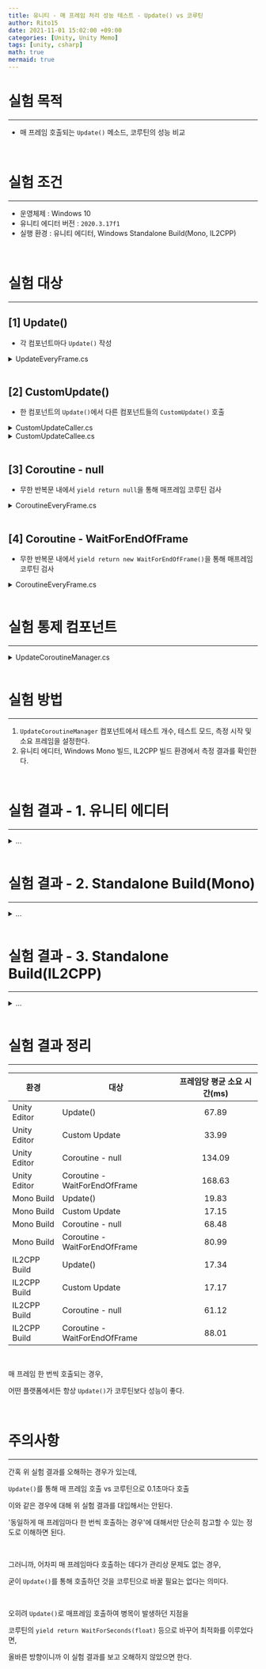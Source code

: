 ```yaml
---
title: 유니티 - 매 프레임 처리 성능 테스트 - Update() vs 코루틴
author: Rito15
date: 2021-11-01 15:02:00 +09:00
categories: [Unity, Unity Memo]
tags: [unity, csharp]
math: true
mermaid: true
---
```


# 실험 목적
---

- 매 프레임 호출되는 `Update()` 메소드, 코루틴의 성능 비교

<br>


# 실험 조건
---

- 운영체제 : Windows 10
- 유니티 에디터 버전 : `2020.3.17f1`
- 실행 환경 : 유니티 에디터, Windows Standalone Build(Mono, IL2CPP)

<br>

# 실험 대상
---

## **[1] Update()**

- 각 컴포넌트마다 `Update()` 작성

<details>
<summary markdown="span">
UpdateEveryFrame.cs
</summary>

```cs
public class UpdateEveryFrame : MonoBehaviour
{
    private void Update() { }
}
```

</details>

<br>

## **[2] CustomUpdate()**

- 한 컴포넌트의 `Update()`에서 다른 컴포넌트들의 `CustomUpdate()` 호출

<details>
<summary markdown="span">
CustomUpdateCaller.cs
</summary>

```cs
public class CustomUpdateCaller : MonoBehaviour
{
    private static CustomUpdateCaller singleton;
    private List<CustomUpdateCallee> list = new List<CustomUpdateCallee>(100000);

    public static void AddElement(CustomUpdateCallee element)
    {
        singleton.list.Add(element);
    }

    private void Awake()
    {
        singleton = this;
    }

    private void Update()
    {
        foreach (var item in list)
        {
            item.CustomUpdate();
        }
    }
}
```

</details>

<details>
<summary markdown="span">
CustomUpdateCallee.cs
</summary>

```cs
public class CustomUpdateCallee : MonoBehaviour
{
    private void OnEnable()
    {
        CustomUpdateCaller.AddElement(this);
    }
    public void CustomUpdate() { }
}
```

</details>

<br>

## **[3] Coroutine - null**

- 무한 반복문 내에서 `yield return null`을 통해 매프레임 코루틴 검사

<details>
<summary markdown="span">
CoroutineEveryFrame.cs
</summary>

```cs
public class CoroutineEveryFrame : MonoBehaviour
{
    private void Start()
    {
        StartCoroutine(CoRoutine());
    }

    private IEnumerator CoRoutine()
    {
        while (true)
        {
            yield return null;
        }
    }
}
```

</details>

<br>

## **[4] Coroutine - WaitForEndOfFrame**

- 무한 반복문 내에서 `yield return new WaitForEndOfFrame()`을 통해 매프레임 코루틴 검사

<details>
<summary markdown="span">
CoroutineEveryFrame.cs
</summary>

```cs
public class CoroutineEveryFrame : MonoBehaviour
{
    private void Start()
    {
        StartCoroutine(CoRoutine());
    }

    private IEnumerator CoRoutine()
    {
        while (true)
        {
            yield return new WaitForEndOfFrame();
        }
    }
}
```

</details>

<br>

# 실험 통제 컴포넌트
---

<details>
<summary markdown="span">
UpdateCoroutineManager.cs
</summary>

```cs
public class UpdateCoroutineManager : MonoBehaviour
{
    private enum TestMode { Update, CustomUpdate, CoroutineNull, CoroutineEndOfFrame }

    [SerializeField] private int testCount = 100000;
    [SerializeField] private TestMode mode = TestMode.Update;

    [SerializeField] private int startFrame = 250;
    [SerializeField] private int frameCount = 100;

    private void Awake()
    {
        switch (mode)
        {
            case TestMode.Update:
                CreateUnits<Test_UpdateEveryFrame>();
                break;

            case TestMode.CustomUpdate:
                GameObject go = new GameObject("GO");
                go.AddComponent<Test_CustomUpdateCaller>();
                CreateUnits<Test_CustomUpdateCallee>();
                break;

            case TestMode.CoroutineNull:
                CreateUnits<Test_CoroutineEveryFrame>();
                break;

            case TestMode.CoroutineEndOfFrame:
                CreateUnits<Test_CoroutineEndOfFrame>();
                break;
        }

        void CreateUnits<T>() where T : MonoBehaviour
        {
            for (int i = 0; i < testCount; i++)
            {
                GameObject go = new GameObject("GO");
                go.hideFlags = HideFlags.HideInHierarchy;
                go.AddComponent<T>();
            }
        }
    }

    private float timeBegin;

    private void Update()
    {
        if (Time.frameCount == startFrame)
        {
            Log($"Start : {Time.frameCount}");
            timeBegin = Time.realtimeSinceStartup;
        }
        else if (Time.frameCount == (startFrame + frameCount))
        {
            float elapsedMS = (Time.realtimeSinceStartup - timeBegin) * 1000f / frameCount;
            Log($"Average(ms) : {elapsedMS:F2}");

#if UNITY_EDITOR
            UnityEditor.EditorApplication.isPaused = true;
#endif
        }
    }

    private void Log(string log)
    {
        logString = log;
    }

    private string logString = "";
    private GUIStyle style;

    private void OnGUI()
    {
        if (style == null)
        {
            style = new GUIStyle(GUI.skin.box);
            style.fontSize = 48;
            style.alignment = TextAnchor.MiddleCenter;
        }

        Rect r = new Rect();
        r.x = Screen.width * 0.1f;
        r.y = Screen.height * 0.1f;
        r.width = Screen.width * 0.8f;
        r.height = Screen.height * 0.2f;

        GUI.Box(r, logString, style);
    }
}
```

</details>

<br>

# 실험 방법
---

1. `UpdateCoroutineManager` 컴포넌트에서 테스트 개수, 테스트 모드, 측정 시작 및 소요 프레임을 설정한다.
2. 유니티 에디터, Windows Mono 빌드, IL2CPP 빌드 환경에서 측정 결과를 확인한다.

<br>

# 실험 결과 - 1. 유니티 에디터
---

<details>
<summary markdown="span">
...
</summary>

## **[1] Update**

![image](https://user-images.githubusercontent.com/42164422/139634836-fd4ed0b0-d9ae-4904-9bde-b98925d36251.png)

## **[2] Custom Update**

![image](https://user-images.githubusercontent.com/42164422/139635042-bc5bf95e-14a7-4ba7-a0a3-67ef73d57ec9.png)

## **[3] Coroutine - null**

![image](https://user-images.githubusercontent.com/42164422/139635126-7d854795-5514-43d5-9056-5d5d4c0b18f1.png)

## **[4] Coroutine - WaitForEndOfFrame**

![image](https://user-images.githubusercontent.com/42164422/139635227-5dbef612-c0f1-4087-beea-6e5383655eb9.png)

</details>

<br>

# 실험 결과 - 2. Standalone Build(Mono)
---

<details>
<summary markdown="span">
...
</summary>

## **[1] Update**

![image](https://user-images.githubusercontent.com/42164422/139637209-0245bcfe-0ac2-4e72-8063-e2bfd2d59ee3.png)

## **[2] Custom Update**

![image](https://user-images.githubusercontent.com/42164422/139637340-5006407f-3e57-4fd0-af6c-4138674552f1.png)

## **[3] Coroutine - null**

![image](https://user-images.githubusercontent.com/42164422/139635645-b7a1130e-10b9-4d93-b7d7-e24eca46d50e.png)

## **[4] Coroutine - WaitForEndOfFrame**

![image](https://user-images.githubusercontent.com/42164422/139635804-1ea288c5-1e4f-42af-bccb-47fd7b38dcc7.png)

</details>

<br>

# 실험 결과 - 3. Standalone Build(IL2CPP)
---

<details>
<summary markdown="span">
...
</summary>

## **[1] Update**

![image](https://user-images.githubusercontent.com/42164422/139636178-fe8d33f9-db84-4632-8afa-f20e8ce5a0af.png)

## **[2] Custom Update**

![image](https://user-images.githubusercontent.com/42164422/139636270-7dc2ca7f-2840-4d00-bcdf-5049f29af5db.png)

## **[3] Coroutine - null**

![image](https://user-images.githubusercontent.com/42164422/139636576-6a5a2581-1ded-47fb-9c4b-2e85d948108e.png)

## **[4] Coroutine - WaitForEndOfFrame**

![image](https://user-images.githubusercontent.com/42164422/139636841-0aff421c-a29f-4a88-b8be-19182b246dd8.png)

</details>

<br>

# 실험 결과 정리
---

|환경|대상|프레임당 평균 소요 시간(ms)|
|---|---|:---:|
|Unity Editor|Update()                     |67.89|
|Unity Editor|Custom Update                |33.99|
|Unity Editor|Coroutine - null             |134.09|
|Unity Editor|Coroutine - WaitForEndOfFrame|168.63|
|Mono Build  |Update()                     |19.83|
|Mono Build  |Custom Update                |17.15|
|Mono Build  |Coroutine - null             |68.48|
|Mono Build  |Coroutine - WaitForEndOfFrame|80.99|
|IL2CPP Build|Update()                     |17.34|
|IL2CPP Build|Custom Update                |17.17|
|IL2CPP Build|Coroutine - null             |61.12|
|IL2CPP Build|Coroutine - WaitForEndOfFrame|88.01|

<br>

매 프레임 한 번씩 호출되는 경우,

어떤 플랫폼에서든 항상 `Update()`가 코루틴보다 성능이 좋다.

<br>



# 주의사항
---

간혹 위 실험 결과를 오해하는 경우가 있는데,

`Update()`를 통해 매 프레임 호출 vs 코루틴으로 0.1초마다 호출 

이와 같은 경우에 대해 위 실험 결과를 대입해서는 안된다.

'동일하게 매 프레임마다 한 번씩 호출하는 경우'에 대해서만 단순히 참고할 수 있는 정도로 이해하면 된다.

<br>

그러니까, 어차피 매 프레임마다 호출하는 데다가 관리상 문제도 없는 경우,

굳이 `Update()`를 통해 호출하던 것을 코루틴으로 바꿀 필요는 없다는 의미다.

<br>

오히려 `Update()`로 매프레임 호출하여 병목이 발생하던 지점을

코루틴의 `yield return WaitForSeconds(float)` 등으로 바꾸어 최적화를 이루었다면,

올바른 방향이니까 이 실험 결과를 보고 오해하지 않았으면 한다.


